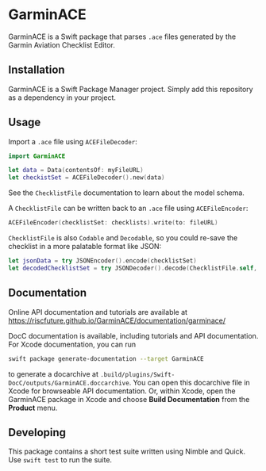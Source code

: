 # GarminACE

GarminACE is a Swift package that parses `.ace` files generated by the Garmin Aviation
Checklist Editor.

## Installation

GarminACE is a Swift Package Manager project. Simply add this repository as a
dependency in your project.

## Usage

Import a `.ace` file using `ACEFileDecoder`:

``` swift
import GarminACE

let data = Data(contentsOf: myFileURL)
let checkistSet = ACEFileDecoder().new(data)
```
See the `ChecklistFile` documentation to learn about the model schema.

A `ChecklistFile` can be written back to an `.ace` file using
`ACEFileEncoder`:

``` swift
ACEFileEncoder(checklistSet: checklists).write(to: fileURL)
```

`ChecklistFile` is also `Codable` and `Decodable`, so you could re-save the
checklist in a more palatable format like JSON:

``` swift
let jsonData = try JSONEncoder().encode(checklistSet)
let decodedChecklistSet = try JSONDecoder().decode(ChecklistFile.self, from: data)
```

## Documentation

Online API documentation and tutorials are available at
https://riscfuture.github.io/GarminACE/documentation/garminace/

DocC documentation is available, including tutorials and API documentation. For
Xcode documentation, you can run

```sh
swift package generate-documentation --target GarminACE
```

to generate a docarchive at
`.build/plugins/Swift-DocC/outputs/GarminACE.doccarchive`. You can open this
docarchive file in Xcode for browseable API documentation. Or, within Xcode,
open the GarminACE package in Xcode and choose **Build Documentation** from the
**Product** menu.

## Developing

This package contains a short test suite written using Nimble and Quick. Use `swift test`
to run the suite.
